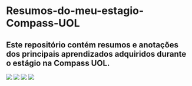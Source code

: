# Resumos-do-meu-estagio-Compass-UOL
## Este repositório contém resumos e anotações dos principais aprendizados adquiridos durante o estágio na Compass UOL.
<div> 
  
  <a href="https://www.instagram.com/aryfelipe95/" target="_blank"><img src="https://img.shields.io/badge/-Instagram-%23E4405F?style=for-the-badge&logo=instagram&logoColor=white" target="_blank"></a>
  <a href = "mailto:aryfelipealmeida95@gmail.com"><img src="https://img.shields.io/badge/Gmail-D14836?style=for-the-badge&logo=gmail&logoColor=white"></a>
  <a href="https://www.linkedin.com/in/aryosmar-felipe-almeida-098a94211" target="_blank"><img src="https://img.shields.io/badge/-LinkedIn-%230077B5?style=for-the-badge&logo=linkedin&logoColor=white" target="_blank"></a> 
 <a href="https://www.facebook.com/aryosmar.felipealmeida/" target="_blank"><img src="https://img.shields.io/badge/Facebook-%231877F2.svg?style=for-the-badge&logo=Facebook&logoColor=white" target="_blank"></a>
  
  
</div>

